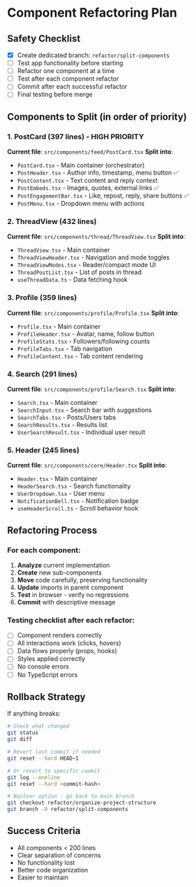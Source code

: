 # Component Refactoring Plan

## Safety Checklist
- [x] Create dedicated branch: `refactor/split-components`
- [ ] Test app functionality before starting
- [ ] Refactor one component at a time
- [ ] Test after each component refactor
- [ ] Commit after each successful refactor
- [ ] Final testing before merge

## Components to Split (in order of priority)

### 1. PostCard (397 lines) - HIGH PRIORITY
**Current file**: `src/components/feed/PostCard.tsx`
**Split into**:
- `PostCard.tsx` - Main container (orchestrator)
- `PostHeader.tsx` - Author info, timestamp, menu button ✅
- `PostContent.tsx` - Text content and reply context
- `PostEmbeds.tsx` - Images, quotes, external links ✅
- `PostEngagementBar.tsx` - Like, repost, reply, share buttons ✅
- `PostMenu.tsx` - Dropdown menu with actions

### 2. ThreadView (432 lines)
**Current file**: `src/components/thread/ThreadView.tsx`
**Split into**:
- `ThreadView.tsx` - Main container
- `ThreadViewHeader.tsx` - Navigation and mode toggles
- `ThreadViewModes.tsx` - Reader/compact mode UI
- `ThreadPostList.tsx` - List of posts in thread
- `useThreadData.ts` - Data fetching hook

### 3. Profile (359 lines)
**Current file**: `src/components/profile/Profile.tsx`
**Split into**:
- `Profile.tsx` - Main container
- `ProfileHeader.tsx` - Avatar, name, follow button
- `ProfileStats.tsx` - Followers/following counts
- `ProfileTabs.tsx` - Tab navigation
- `ProfileContent.tsx` - Tab content rendering

### 4. Search (291 lines)
**Current file**: `src/components/profile/Search.tsx`
**Split into**:
- `Search.tsx` - Main container
- `SearchInput.tsx` - Search bar with suggestions
- `SearchTabs.tsx` - Posts/Users tabs
- `SearchResults.tsx` - Results list
- `UserSearchResult.tsx` - Individual user result

### 5. Header (245 lines)
**Current file**: `src/components/core/Header.tsx`
**Split into**:
- `Header.tsx` - Main container
- `HeaderSearch.tsx` - Search functionality
- `UserDropdown.tsx` - User menu
- `NotificationBell.tsx` - Notification badge
- `useHeaderScroll.ts` - Scroll behavior hook

## Refactoring Process

### For each component:
1. **Analyze** current implementation
2. **Create** new sub-components
3. **Move** code carefully, preserving functionality
4. **Update** imports in parent component
5. **Test** in browser - verify no regressions
6. **Commit** with descriptive message

### Testing checklist after each refactor:
- [ ] Component renders correctly
- [ ] All interactions work (clicks, hovers)
- [ ] Data flows properly (props, hooks)
- [ ] Styles applied correctly
- [ ] No console errors
- [ ] No TypeScript errors

## Rollback Strategy
If anything breaks:
```bash
# Check what changed
git status
git diff

# Revert last commit if needed
git reset --hard HEAD~1

# Or revert to specific commit
git log --oneline
git reset --hard <commit-hash>

# Nuclear option - go back to main branch
git checkout refactor/organize-project-structure
git branch -D refactor/split-components
```

## Success Criteria
- All components < 200 lines
- Clear separation of concerns
- No functionality lost
- Better code organization
- Easier to maintain